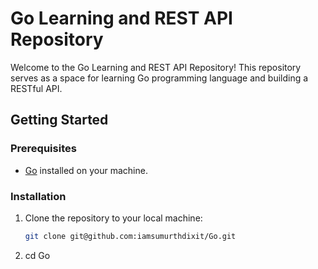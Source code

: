 # Go Learning and REST API Repository

Welcome to the Go Learning and REST API Repository! This repository serves as a space for learning Go programming language and building a RESTful API.

## Getting Started

### Prerequisites

- [Go](https://golang.org/) installed on your machine.

### Installation

1. Clone the repository to your local machine:

   ```bash
   git clone git@github.com:iamsumurthdixit/Go.git
   ```

2. cd Go
